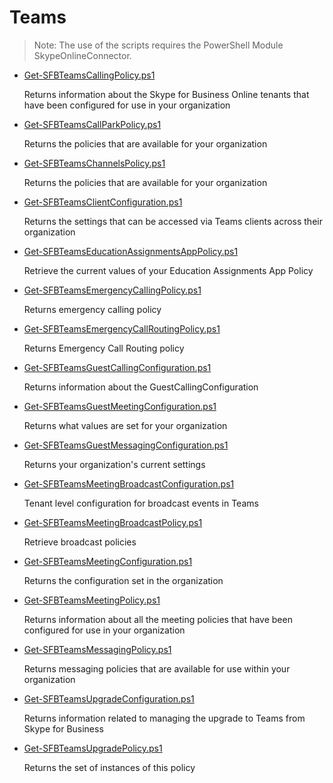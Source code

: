 # Teams

> Note: The use of the scripts requires the PowerShell Module SkypeOnlineConnector.

+ [Get-SFBTeamsCallingPolicy.ps1](./Get-SFBTeamsCallingPolicy.ps1)

  Returns information about the Skype for Business Online tenants that have been configured for use in your organization

+ [Get-SFBTeamsCallParkPolicy.ps1](./Get-SFBTeamsCallParkPolicy.ps1)

  Returns the policies that are available for your organization  

+ [Get-SFBTeamsChannelsPolicy.ps1](./Get-SFBTeamsChannelsPolicy.ps1)

  Returns the policies that are available for your organization

+ [Get-SFBTeamsClientConfiguration.ps1](./Get-SFBTeamsClientConfiguration.ps1)

  Returns the settings that can be accessed via Teams clients across their organization

+ [Get-SFBTeamsEducationAssignmentsAppPolicy.ps1](./Get-SFBTeamsEducationAssignmentsAppPolicy.ps1)

  Retrieve the current values of your Education Assignments App Policy

+ [Get-SFBTeamsEmergencyCallingPolicy.ps1](./Get-SFBTeamsEmergencyCallingPolicy.ps1)

  Returns emergency calling policy

+ [Get-SFBTeamsEmergencyCallRoutingPolicy.ps1](./Get-SFBTeamsEmergencyCallRoutingPolicy.ps1)

  Returns Emergency Call Routing policy

+ [Get-SFBTeamsGuestCallingConfiguration.ps1](./Get-SFBTeamsGuestCallingConfiguration.ps1)

  Returns information about the GuestCallingConfiguration

+ [Get-SFBTeamsGuestMeetingConfiguration.ps1](./Get-SFBTeamsGuestMeetingConfiguration.ps1)

  Returns what values are set for your organization 

+ [Get-SFBTeamsGuestMessagingConfiguration.ps1](./Get-SFBTeamsGuestMessagingConfiguration.ps1)

  Returns your organization's current settings
  
+ [Get-SFBTeamsMeetingBroadcastConfiguration.ps1](./Get-SFBTeamsMeetingBroadcastConfiguration.ps1)

  Tenant level configuration for broadcast events in Teams
  
+ [Get-SFBTeamsMeetingBroadcastPolicy.ps1](./Get-SFBTeamsMeetingBroadcastPolicy.ps1)

  Retrieve broadcast policies
  
+ [Get-SFBTeamsMeetingConfiguration.ps1](./Get-SFBTeamsMeetingConfiguration.ps1)

  Returns the configuration set in the organization

+ [Get-SFBTeamsMeetingPolicy.ps1](./Get-SFBTeamsMeetingPolicy.ps1)

  Returns information about all the meeting policies that have been configured for use in your organization

+ [Get-SFBTeamsMessagingPolicy.ps1](./Get-SFBTeamsMessagingPolicy.ps1)

  Returns messaging policies that are available for use within your organization

+ [Get-SFBTeamsUpgradeConfiguration.ps1](./Get-SFBTeamsUpgradeConfiguration.ps1)

  Returns information related to managing the upgrade to Teams from Skype for Business

+ [Get-SFBTeamsUpgradePolicy.ps1](./Get-SFBTeamsUpgradePolicy.ps1)

  Returns the set of instances of this policy